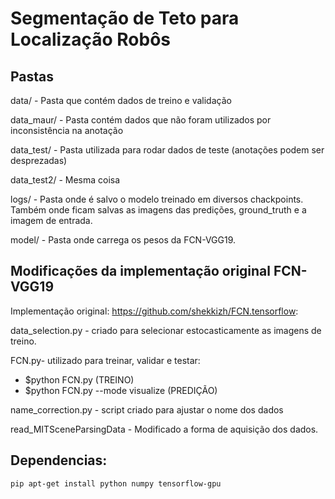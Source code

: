 # Segmentação de Teto para Localização Robôs

## Pastas
data/ - Pasta que contém dados de treino e validação

data_maur/ - Pasta contém dados que não foram utilizados por inconsistência na anotação

data_test/ - Pasta utilizada para rodar dados de teste (anotações podem ser desprezadas)

data_test2/ - Mesma coisa

logs/ - Pasta onde é salvo o modelo treinado em diversos chackpoints. Também onde ficam salvas as imagens das predições, ground_truth e a imagem de entrada.

model/ - Pasta onde carrega os pesos da FCN-VGG19.

## Modificações da implementação original FCN-VGG19
Implementação original: https://github.com/shekkizh/FCN.tensorflow:

data_selection.py - criado para selecionar estocasticamente as imagens de treino.

FCN.py- utilizado para treinar, validar e testar:

* $python FCN.py (TREINO)
* $python FCN.py --mode visualize (PREDIÇÃO)

name_correction.py - script criado para ajustar o nome dos dados

read_MITSceneParsingData - Modificado a forma de aquisição dos dados.

## Dependencias:

`pip apt-get install python numpy tensorflow-gpu`
